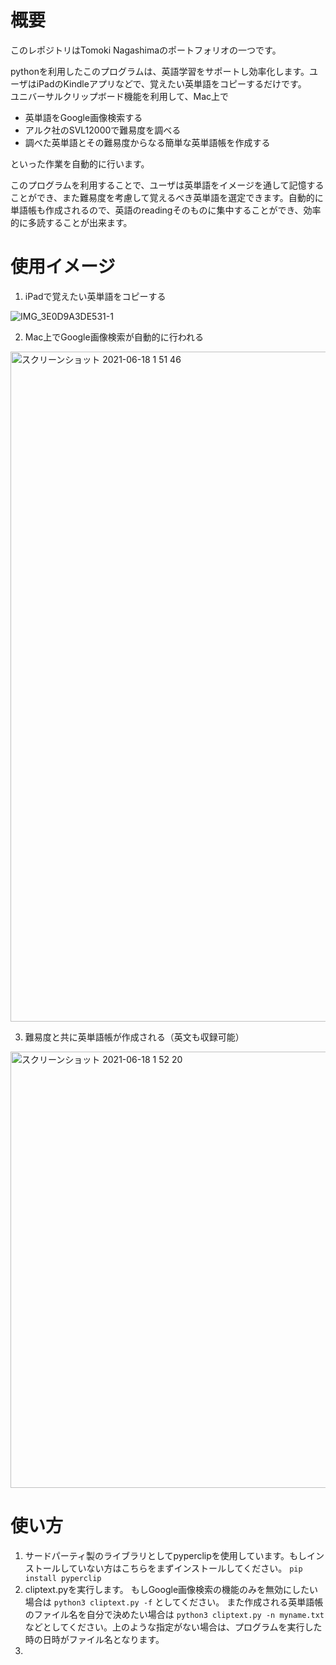 # 概要
このレポジトリはTomoki Nagashimaのポートフォリオの一つです。

pythonを利用したこのプログラムは、英語学習をサポートし効率化します。ユーザはiPadのKindleアプリなどで、覚えたい英単語をコピーするだけです。  
ユニバーサルクリップボード機能を利用して、Mac上で

- 英単語をGoogle画像検索する
- アルク社のSVL12000で難易度を調べる
- 調べた英単語とその難易度からなる簡単な英単語帳を作成する

といった作業を自動的に行います。

このプログラムを利用することで、ユーザは英単語をイメージを通して記憶することができ、また難易度を考慮して覚えるべき英単語を選定できます。自動的に単語帳も作成されるので、英語のreadingそのものに集中することができ、効率的に多読することが出来ます。

# 使用イメージ

1. iPadで覚えたい英単語をコピーする

![IMG_3E0D9A3DE531-1](https://user-images.githubusercontent.com/79252115/122441185-47d59f80-cfd8-11eb-82f6-73e0b751b65f.jpeg)

2. Mac上でGoogle画像検索が自動的に行われる

<img width="1072" alt="スクリーンショット 2021-06-18 1 51 46" src="https://user-images.githubusercontent.com/79252115/122441220-50c67100-cfd8-11eb-9067-d16ccded29bd.png">

3. 難易度と共に英単語帳が作成される（英文も収録可能）

<img width="698" alt="スクリーンショット 2021-06-18 1 52 20" src="https://user-images.githubusercontent.com/79252115/122441286-6045ba00-cfd8-11eb-914b-596627547096.png">


# 使い方

1. サードパーティ製のライブラリとしてpyperclipを使用しています。もしインストールしていない方はこちらをまずインストールしてください。
`pip install pyperclip`
2. cliptext.pyを実行します。
もしGoogle画像検索の機能のみを無効にしたい場合は
```python3 cliptext.py -f```
としてください。
また作成される英単語帳のファイル名を自分で決めたい場合は
`python3 cliptext.py -n myname.txt`
などとしてください。上のような指定がない場合は、プログラムを実行した時の日時がファイル名となります。
4. 

